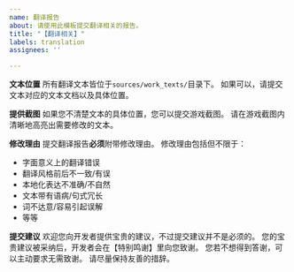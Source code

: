 ```yaml
---
name: 翻译报告
about: 请使用此模板提交翻译相关的报告。
title: "【翻译相关】"
labels: translation
assignees: ''

---
```


**文本位置**
所有翻译文本皆位于`sources/work_texts/`目录下。
如果可以，请提交文本对应的文本文档以及具体位置。

**提供截图**
如果您不清楚文本的具体位置，您可以提交游戏截图。
请在游戏截图内清晰地高亮出需要修改的文本。

**修改理由**
提交翻译报告**必须**附带修改理由。
修改理由包括但不限于：
- 字面意义上的翻译错误
- 翻译风格前后不一致/有误
- 本地化表达不准确/不自然
- 文本带有语病/句式冗长
- 词不达意/容易引起误解
- 等等

**提交建议**
欢迎您向开发者提供宝贵的建议，不过提交建议并不是必须的。
您的宝贵建议被采纳后，开发者会在【特别鸣谢】里向您致谢。
您若不想得到答谢，可以主动要求无需致谢。
请尽量保持友善的措辞。
